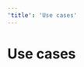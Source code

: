```yaml
---
'title': 'Use cases'
---
```


# Use cases


<!-- ##DOCS-SOURCER-START
{"sourcePlugin":"Local File Copier","hash":"ac2e6dd6815da859aff117e9e20be7aa"}
##DOCS-SOURCER-END -->
